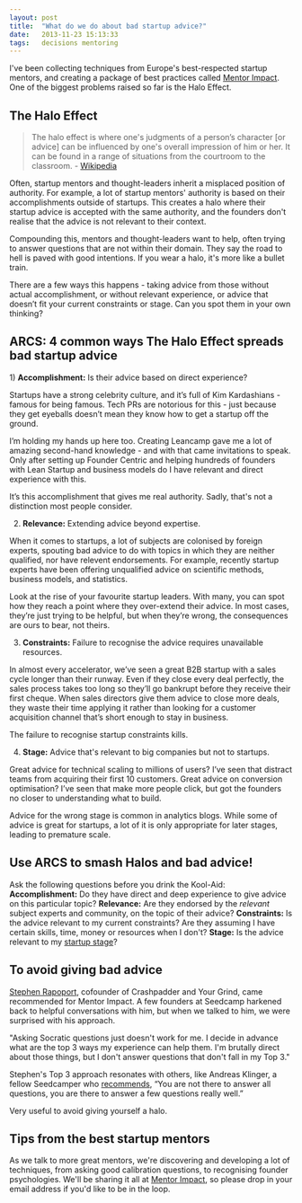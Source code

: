 ```yaml
---
layout: post
title:  "What do we do about bad startup advice?"
date:   2013-11-23 15:13:33
tags:   decisions mentoring
---
```


I've been collecting techniques from Europe's best-respected startup mentors, and creating a package of best practices called <a href="http://mentorimpact.co">Mentor Impact</a>. One of the biggest problems raised so far is the Halo Effect.

<h2>The Halo Effect</h2>
<blockquote>The halo effect is where one's judgments of a person’s character [or advice] can be influenced by one's overall impression of him or her. It can be found in a range of situations from the courtroom to the classroom. - <a href="http://en.wikipedia.org/wiki/Halo_effect">Wikipedia</a></blockquote>
 Often, startup mentors and thought-leaders inherit a misplaced position of authority. For example, a lot of startup mentors' authority is based on their accomplishments outside of startups. This creates a halo where their startup advice is accepted with the same authority, and the founders don't realise that the advice is not relevant to their context.

Compounding this, mentors and thought-leaders want to help, often trying to answer questions that are not within their domain. They say the road to hell is paved with good intentions. If you wear a halo, it's more like a bullet train.

There are a few ways this happens - taking advice from those without actual accomplishment, or without relevant experience, or advice that doesn’t fit your current constraints or stage. Can you spot them in your own thinking?
<h2>ARCS: 4 common ways The Halo Effect spreads bad startup advice</h2>
1) <strong>Accomplishment:</strong> Is their advice based on direct experience?

Startups have a strong celebrity culture, and it’s full of Kim Kardashians - famous for being famous. Tech PRs are notorious for this - just because they get eyeballs doesn’t mean they know how to get a startup off the ground.

I’m holding my hands up here too. Creating Leancamp gave me a lot of amazing second-hand knowledge - and with that came invitations to speak. Only after setting up Founder Centric and helping hundreds of founders with Lean Startup and business models do I have relevant and direct experience with this.

It’s this accomplishment that gives me real authority. Sadly, that's not a distinction most people consider.

2) <strong>Relevance:</strong> Extending advice beyond expertise.

When it comes to startups, a lot of subjects are colonised by foreign experts, spouting bad advice to do with topics in which they are neither qualified, nor have relevent endorsements. For example, recently startup experts have been offering unqualified advice on scientific methods, business models, and statistics.

Look at the rise of your favourite startup leaders. With many, you can spot how they reach a point where they over-extend their advice. In most cases, they’re just trying to be helpful, but when they’re wrong, the consequences are ours to bear, not theirs.

3) <strong>Constraints:</strong> Failure to recognise the advice requires unavailable resources.

In almost every accelerator, we’ve seen a great B2B startup with a sales cycle longer than their runway. Even if they close every deal perfectly, the sales process takes too long so they’ll go bankrupt before they receive their first cheque. When sales directors give them advice to close more deals, they waste their time applying it rather than looking for a customer acquisition channel that’s short enough to stay in business.

The failure to recognise startup constraints kills.

4) <strong>Stage:</strong> Advice that's relevant to big companies but not to startups.

Great advice for technical scaling to millions of users? I’ve seen that distract teams from acquiring their first 10 customers. Great advice on conversion optimisation? I’ve seen that make more people click, but got the founders no closer to understanding what to build.

Advice for the wrong stage is common in analytics blogs. While some of advice is great for startups, a lot of it is only appropriate for later stages, leading to premature scale.
<h2>Use ARCS to smash Halos and bad advice!</h2>
Ask the following questions before you drink the Kool-Aid:
<strong>Accomplishment:</strong> Do they have direct and deep experience to give advice on this particular topic?
<strong>Relevance:</strong> Are they endorsed by the <em>relevant</em> subject experts and community, on the topic of their advice?
<strong>Constraints:</strong> Is the advice relevant to my current constraints? Are they assuming I have certain skills, time, money or resources when I don't?
<strong>Stage:</strong> Is the advice relevant to my <a href="http://blog.startupcompass.co/pages/marmer-stages">startup stage</a>?
<h2>To avoid giving bad advice</h2>
<a href="https://twitter.com/stephenrapoport">Stephen Rapoport</a>, cofounder of Crashpadder and Your Grind, came recommended for Mentor Impact. A few founders at Seedcamp harkened back to helpful conversations with him, but when we talked to him, we were surprised with his approach.

"Asking Socratic questions just doesn't work for me. I decide in advance what are the top 3 ways my experience can help them. I'm brutally direct about those things, but I don't answer questions that don't fall in my Top 3."

Stephen's Top 3 approach resonates with others, like Andreas Klinger, a fellow Seedcamper who <a href="http://klinger.io/post/37192659101/startup-mentoring-sessions-how-to-be-a-decent-maybe">recommends</a>, “You are not there to answer all questions, you are there to answer a few questions really well.”

Very useful to avoid giving yourself a halo.
<h2>Tips from the best startup mentors</h2>
As we talk to more great mentors, we're discovering and developing a lot of techniques, from asking good calibration questions, to recognising founder psychologies. We'll be sharing it all at <a href="http://mentorimpact.co">Mentor Impact</a>, so please drop in your email address if you'd like to be in the loop.

